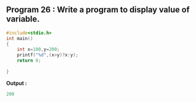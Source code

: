 ## Program 26 : Write a program to display value of variable.
```C
#include<stdio.h>
int main()
{
	int x=100,y=200;
	printf("%d",(x>y)?x:y);
	return 0;
	
}
```
**Output :**
```C
200
